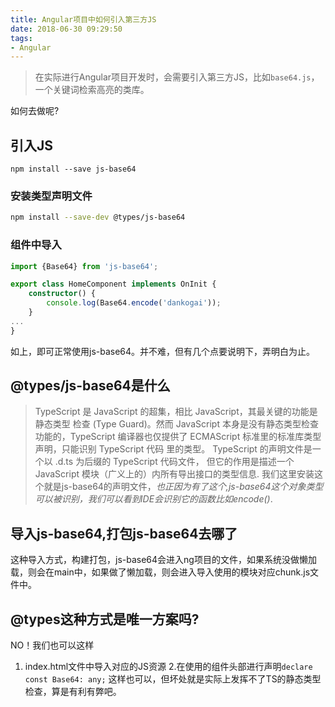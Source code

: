 ```yaml
---
title: Angular项目中如何引入第三方JS
date: 2018-06-30 09:29:50
tags:
- Angular
---
```

> 在实际进行Angular项目开发时，会需要引入第三方JS，比如`base64.js`，一个关键词检索高亮的类库。

如何去做呢?

## 引入JS
```
npm install --save js-base64
```

### 安装类型声明文件
```bash
npm install --save-dev @types/js-base64

```
### 组件中导入
```typescript
import {Base64} from 'js-base64';

export class HomeComponent implements OnInit {
    constructor() {
        console.log(Base64.encode('dankogai'));
    }
...
}
```
如上，即可正常使用js-base64。并不难，但有几个点要说明下，弄明白为止。

## @types/js-base64是什么
> TypeScript 是 JavaScript 的超集，相比 JavaScript，其最关键的功能是静态类型 检查 (Type Guard)。然而 JavaScript 本身是没有静态类型检查功能的，TypeScript 编译器也仅提供了 ECMAScript 标准里的标准库类型声明，只能识别 TypeScript 代码 里的类型。
TypeScript 的声明文件是一个以 .d.ts 为后缀的 TypeScript 代码文件， 但它的作用是描述一个 JavaScript 模块（广义上的）内所有导出接口的类型信息.
我们这里安装这个就是js-base64的声明文件，*也正因为有了这个,js-base64这个对象类型可以被识别，我们可以看到IDE会识别它的函数比如encode()*.

## 导入js-base64,打包js-base64去哪了
这种导入方式，构建打包，js-base64会进入ng项目的文件，如果系统没做懒加载，则会在main中，如果做了懒加载，则会进入导入使用的模块对应chunk.js文件中。
## @types这种方式是唯一方案吗?
NO！我们也可以这样
1. index.html文件中导入对应的JS资源
2.在使用的组件头部进行声明`declare const Base64: any;`
这样也可以，但坏处就是实际上发挥不了TS的静态类型检查，算是有利有弊吧。